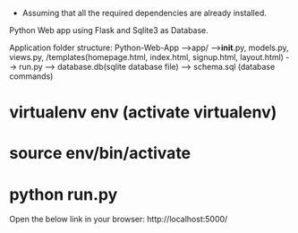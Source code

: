 * Assuming that all the required dependencies are already installed.

Python Web app using Flask and Sqlite3 as Database.

Application folder structure:
Python-Web-App
-->app/
-->__init__.py, models.py, views.py, /templates(homepage.html, index.html, signup.html, layout.html)
--> run.py 
--> database.db(sqlite database file)
--> schema.sql (database commands)

# virtualenv env (activate virtualenv)
# source env/bin/activate
# python run.py

Open the below link in your browser:
http://localhost:5000/
